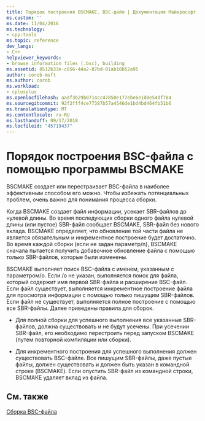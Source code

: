 ```yaml
---
title: Порядок построения BSCMAKE. BSC-файл | Документация Майкрософт
ms.custom: ''
ms.date: 11/04/2016
ms.technology:
- cpp-tools
ms.topic: reference
dev_langs:
- C++
helpviewer_keywords:
- browse information files (.bsc), building
ms.assetid: 8512b33e-c856-44a2-87bd-01ab10b52a95
author: corob-msft
ms.author: corob
ms.workload:
- cplusplus
ms.openlocfilehash: aadf3b29b0714cc47850e177ebe6e1d0e54df784
ms.sourcegitcommit: 92f2fff4ce77387b57a4546de1bd4bd464fb51b6
ms.translationtype: MT
ms.contentlocale: ru-RU
ms.lasthandoff: 09/17/2018
ms.locfileid: "45719437"
---
```

# <a name="how-bscmake-builds-a-bsc-file"></a>Порядок построения BSC-файла с помощью программы BSCMAKE

BSCMAKE создает или перестраивает BSC-файла в наиболее эффективным способом его можно. Чтобы избежать потенциальных проблем, очень важно для понимания процесса сборки.

Когда BSCMAKE создает файл информации, усекает SBR-файлов до нулевой длины. Во время последующих сборки одного файла нулевой длины (или пустое) SBR-файл сообщает BSCMAKE, SBR-файл без нового вклада. BSCMAKE определяет, что обновление той части файла не является обязательным и инкрементное построение будет достаточно. Во время каждой сборки (если не задан параметр/n), BSCMAKE сначала пытается получить добавочное обновление файла с помощью только SBR-файлов, которые были изменены.

BSCMAKE выполняет поиск BSC-файла с именем, указанным с параметром/o. Если /o не указан, выполняется поиск для файла, который содержит имя первой SBR-файла и расширение BSC-файл. Если файл существует, выполняется инкрементное построение файла для просмотра информации с помощью только пишущим SBR-файлов. Если файл не существует, выполняется полное построение с помощью все SBR-файлы. Далее приведены правила для сборок.

- Для полной сборки для успешного выполнения все указанные SBR-файлов, должна существовать и не будут усечены. При усечении SBR-файл, его необходимо перестроить перед запуском BSCMAKE (путем повторной компиляции или сборки).

- Для инкрементного построения для успешного выполнения должен существовать BSC-файле. Все пишущим SBR-файлы, даже пустые файлы, должен существовать и должен быть указан в командной строке (BSCMAKE). Если опустить SBR-файл из командной строки, BSCMAKE удаляет вклад из файла.

## <a name="see-also"></a>См. также

[Сборка BSC-файла](../../build/reference/building-a-dot-bsc-file.md)